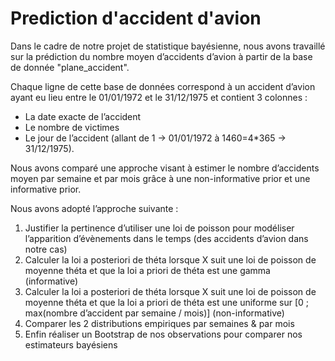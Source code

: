 # Prediction d'accident d'avion

Dans le cadre de notre projet de statistique bayésienne, nous avons travaillé sur la prédiction du nombre moyen d’accidents d’avion à partir de la base de donnée "plane_accident". 

Chaque ligne de cette base de données correspond à un accident d’avion ayant eu lieu entre le 01/01/1972 et le 31/12/1975 et contient 3 colonnes : 
-	La date exacte de l’accident
-	Le nombre de victimes
-	Le jour de l’accident (allant de 1 -> 01/01/1972 à 1460=4*365 -> 31/12/1975).

Nous avons comparé une approche visant à estimer le nombre d’accidents moyen par semaine et par mois grâce à une non-informative prior et une informative prior.

Nous avons adopté l’approche suivante :
1)	Justifier la pertinence d’utiliser une loi de poisson pour modéliser l’apparition d’évènements dans le temps (des accidents d’avion dans notre cas)
2)	Calculer la loi a posteriori de théta lorsque X suit une loi de poisson de moyenne théta et que la loi a priori de théta est une gamma (informative)
3)	Calculer la loi a posteriori de théta lorsque X suit une loi de poisson de moyenne théta et que la loi a priori de théta est une uniforme sur [0 ; max(nombre d’accident par semaine / mois)] (non-informative)
4)	Comparer les 2 distributions empiriques par semaines & par mois
5)	Enfin réaliser un Bootstrap de nos observations pour comparer nos estimateurs bayésiens


